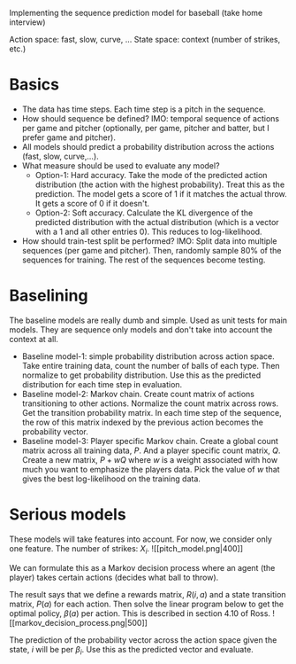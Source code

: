Implementing the sequence prediction model for baseball (take home interview)

Action space: fast, slow, curve, ...
State space: context (number of strikes, etc.)

# Basics
- The data has time steps. Each time step is a pitch in the sequence. 
- How should sequence be defined? IMO: temporal sequence of actions per game and pitcher (optionally, per game, pitcher and batter, but I prefer game and pitcher).
- All models should predict a probability distribution across the actions (fast, slow, curve,...).
- What measure should be used to evaluate any model?
	- Option-1: Hard accuracy. Take the mode of the predicted action distribution (the action with the highest probability). Treat this as the prediction. The model gets a score of $1$ if it matches the actual throw. It gets a score of $0$ if it doesn't.
	- Option-2: Soft accuracy. Calculate the KL divergence of the predicted distribution with the actual distribution (which is a vector with a 1 and all other entries 0). This reduces to log-likelihood.
- How should train-test split be performed? IMO: Split data into multiple sequences (per game and pitcher). Then, randomly sample 80% of the sequences for training. The rest of the sequences become testing.
# Baselining
The baseline models are really dumb and simple. Used as unit tests for main models. They are sequence only models and don't take into account the context at all.
- Baseline model-1: simple probability distribution across action space. Take entire training data, count the number of balls of each type. Then normalize to get probability distribution. Use this as the predicted distribution for each time step in evaluation.
- Baseline model-2: Markov chain. Create count matrix of actions transitioning to other actions. Normalize the count matrix across rows. Get the transition probability matrix. In each time step of the sequence, the row of this matrix indexed by the previous action becomes the probability vector.
- Baseline model-3: Player specific Markov chain. Create a global count matrix across all training data, $P$. And a player specific count matrix, $Q$. Create a new matrix, $P+wQ$ where $w$ is a weight associated with how much you want to emphasize the players data. Pick the value of $w$ that gives the best log-likelihood on the training data.
# Serious models
These models will take features into account. For now, we consider only one feature. The number of strikes: $X_i$. 
![[pitch_model.png|400]]

We can formulate this as a Markov decision process where an agent (the player) takes certain actions (decides what ball to throw).

The result says that we define a rewards matrix, $R(i,a)$ and a state transition matrix, $P(a)$ for each action. Then solve the linear program below to get the optimal policy, $\beta(a)$ per action. This is described in section 4.10 of Ross.
![[markov_decision_process.png|500]]

The prediction of the probability vector across the action space given the state, $i$ will be per $\beta_i$. Use this as the predicted vector and evaluate.